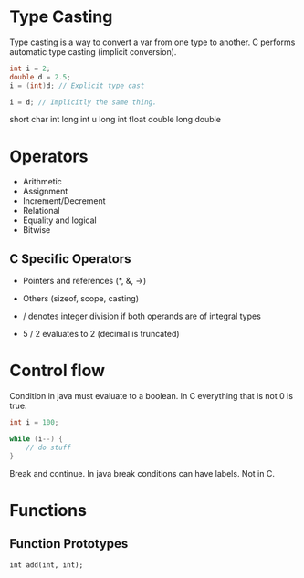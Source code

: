 # Type Casting

Type casting is a way to convert a var from one type to another.
C performs automatic type casting (implicit conversion).

```typeCast.c
int i = 2;
double d = 2.5;
i = (int)d; // Explicit type cast

i = d; // Implicitly the same thing.
```

short char
int
long int
u long int
float
double
long double

# Operators

- Arithmetic
- Assignment
- Increment/Decrement
- Relational
- Equality and logical
- Bitwise

## C Specific Operators

- Pointers and references (*, &, ->)
- Others (sizeof, scope, casting)

- / denotes integer division if both operands are of integral types
- 5 / 2 evaluates to 2 (decimal is truncated)

# Control flow

Condition in java must evaluate to a boolean.
In C everything that is not 0 is true.

```while.c
int i = 100;

while (i--) {
    // do stuff
}
```

Break and continue. In java break conditions can have labels. Not in C.

# Functions

## Function Prototypes

`int add(int, int);`


